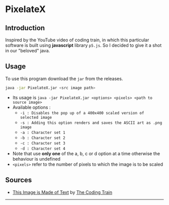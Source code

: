 # PixelateX

## Introduction
Inspired by the YouTube video of coding train, in which this particular software is built using __javascript__ library `p5.js`. So I decided to give it a shot in our "beloved" java.

## Usage
To use this program download the `jar` from the releases.

```bash
java -jar PixelateX.jar <src image path>
```

* Its usage is `java -jar PixelateX.jar <options> <pixels> <path to source image>`
* Available options :
  * `-i : Disables the pop up of a 400x400 scaled version of selected image`
  * `-s : Adding this option renders and saves the ASCII art as .png image`
  * `-a : Character set 1`
  * `-b : Character set 2`
  * `-c : Character set 3`
  * `-d : Character set 4`
* Note that use **only one** of the a, b, c or d option at a time otherwise the behaviour is undefined
* ``<pixels>``  refer to the number of pixels to which the image is to be scaled

## Sources
+ [This Image is Made of Text](https://youtu.be/55iwMYv8tGI) by [The Coding Train](https://www.youtube.com/c/TheCodingTrain/)

___